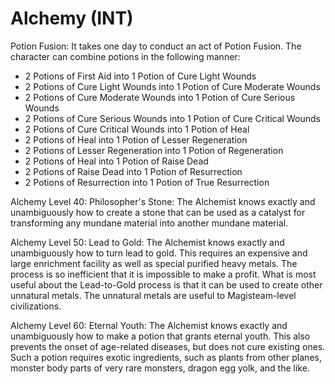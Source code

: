 # Alchemy (INT)

Potion Fusion: It takes one day to conduct an act of Potion Fusion. The character can combine potions in the following manner:

- 2 Potions of First Aid into 1 Potion of Cure Light Wounds
- 2 Potions of Cure Light Wounds into 1 Potion of Cure Moderate Wounds
- 2 Potions of Cure Moderate Wounds into 1 Potion of Cure Serious Wounds
- 2 Potions of Cure Serious Wounds into 1 Potion of Cure Critical Wounds
- 2 Potions of Cure Critical Wounds into 1 Potion of Heal
- 2 Potions of Heal into 1 Potion of Lesser Regeneration
- 2 Potions of Lesser Regeneration into 1 Potion of Regeneration
- 2 Potions of Heal into 1 Potion of Raise Dead
- 2 Potions of Raise Dead into 1 Potion of Resurrection
- 2 Potions of Resurrection into 1 Potion of True Resurrection

Alchemy Level 40: Philosopher's Stone: The Alchemist knows exactly and unambiguously how to create a stone that can be used as a catalyst for transforming any mundane material into another mundane material.

Alchemy Level 50: Lead to Gold: The Alchemist knows exactly and unambiguously how to turn lead to gold. This requires an expensive and large enrichment facility as well as special purified heavy metals. The process is so inefficient that it is impossible to make a profit. What is most useful about the Lead-to-Gold process is that it can be used to create other unnatural metals. The unnatural metals are useful to Magisteam-level civilizations.

Alchemy Level 60: Eternal Youth: The Alchemist knows exactly and unambiguously how to make a potion that grants eternal youth. This also prevents the onset of age-related diseases, but does not cure existing ones. Such a potion requires exotic ingredients, such as plants from other planes, monster body parts of very rare monsters, dragon egg yolk, and the like.
